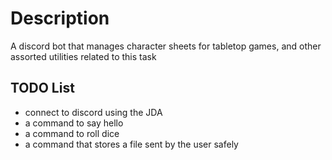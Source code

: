 # Description
A discord bot that manages character sheets for tabletop games, and other assorted utilities related to this task
## TODO List
- connect to discord using the JDA
- a command to say hello
- a command to roll dice
- a command that stores a file sent by the user safely